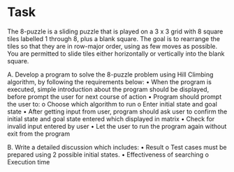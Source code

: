 # Task
The 8-puzzle is a sliding puzzle that is played on a 3 x 3 grid with 8 square tiles labelled 1 through 8, plus a blank square.
The goal is to rearrange the tiles so that they are in row-major order, using as few moves as possible. You are permitted to slide tiles either horizontally or vertically into the blank square.

A. Develop a program to solve the 8-puzzle problem using Hill Climbing algorithm, by following the requirements below: 
• When the program is executed, simple introduction about the program should be displayed, before prompt the user for next course of action 
• Program should prompt the user to: 
  o Choose which algorithm to run
  o Enter initial state and goal state
• After getting input from user, program should ask user to confirm the initial state and goal state entered which displayed in matrix 
• Check for invalid input entered by user 
• Let the user to run the program again without exit from the program 

B. Write a detailed discussion which includes: 
• Result 
  o Test cases must be prepared using 2 possible initial states. 
• Effectiveness of searching 
  o Execution time
